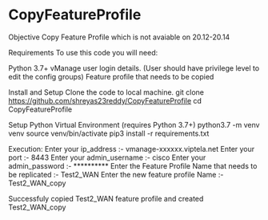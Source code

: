 # CopyFeatureProfile
Objective
Copy Feature Profile which is not avaiable on 20.12-20.14 

Requirements
To use this code you will need:

Python 3.7+
vManage user login details. (User should have privilege level to edit the config groups)
Feature profile that needs to be copied

Install and Setup
Clone the code to local machine.
git clone https://github.com/shreyas23reddy/CopyFeatureProfile
cd CopyFeatureProfile

Setup Python Virtual Environment (requires Python 3.7+)
python3.7 -m venv venv
source venv/bin/activate
pip3 install -r requirements.txt

Execution: 
Enter your ip_address :- vmanage-xxxxxx.viptela.net
Enter your port :- 8443
Enter your admin_username :- cisco
Enter your admin_password :- **********
Enter the Feature Profile Name that needs to be replicated :- Test2_WAN
Enter the new feature profile Name :- Test2_WAN_copy

 Successfuly copied Test2_WAN feature profile and created Test2_WAN_copy